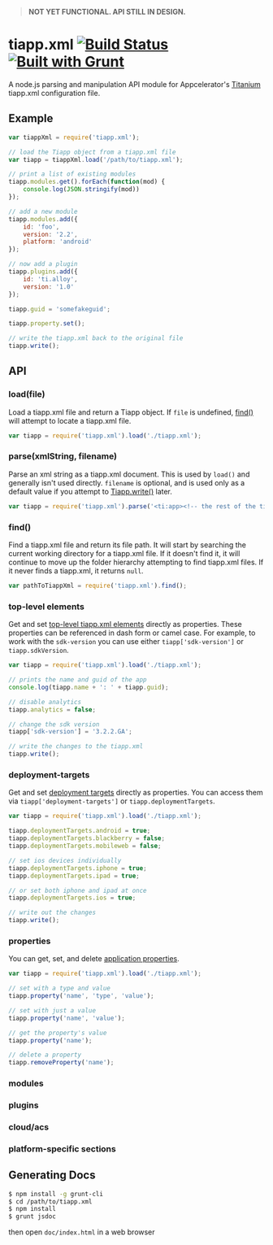 > **NOT YET FUNCTIONAL. API STILL IN DESIGN.**

# tiapp.xml [![Build Status](https://travis-ci.org/tonylukasavage/tiapp.xml.svg?branch=master)](https://travis-ci.org/tonylukasavage/tiapp.xml) [![Built with Grunt](https://cdn.gruntjs.com/builtwith.png)](http://gruntjs.com/)

A node.js parsing and manipulation API module for Appcelerator's [Titanium](http://www.appcelerator.com/titanium/) tiapp.xml configuration file.

## Example

```js
var tiappXml = require('tiapp.xml');

// load the Tiapp object from a tiapp.xml file
var tiapp = tiappXml.load('/path/to/tiapp.xml');

// print a list of existing modules
tiapp.modules.get().forEach(function(mod) {
	console.log(JSON.stringify(mod))
});

// add a new module
tiapp.modules.add({
	id: 'foo',
	version: '2.2',
	platform: 'android'
});

// now add a plugin
tiapp.plugins.add({
	id: 'ti.alloy',
	version: '1.0'
});

tiapp.guid = 'somefakeguid';

tiapp.property.set();

// write the tiapp.xml back to the original file
tiapp.write();
```

## API

### load(file)

Load a tiapp.xml file and return a Tiapp object. If `file` is undefined, [find()]() will attempt to locate a tiapp.xml file.

```js
var tiapp = require('tiapp.xml').load('./tiapp.xml');
```

### parse(xmlString, filename)

Parse an xml string as a tiapp.xml document. This is used by `load()` and generally isn't used directly. `filename` is optional, and is used only as a default value if you attempt to [Tiapp.write()]() later.

```js
var tiapp = require('tiapp.xml').parse('<ti:app><!-- the rest of the tiapp.xml --></ti:app>');
```

### find()

Find a tiapp.xml file and return its file path. It will start by searching the current working directory for a tiapp.xml file. If it doesn't find it, it will continue to move up the folder hierarchy attempting to find tiapp.xml files. If it never finds a tiapp.xml, it returns `null`.

```js
var pathToTiappXml = require('tiapp.xml').find();
```

### top-level elements

Get and set [top-level tiapp.xml elements](http://docs.appcelerator.com/titanium/latest/#!/guide/tiapp.xml_and_timodule.xml_Reference-section-29004921_tiapp.xmlandtimodule.xmlReference-TopLevelElements) directly as properties. These properties can be referenced in dash form or camel case. For example, to work with the `sdk-version` you can use either `tiapp['sdk-version']` or `tiapp.sdkVersion`.

```js
var tiapp = require('tiapp.xml').load('./tiapp.xml');

// prints the name and guid of the app
console.log(tiapp.name + ': ' + tiapp.guid);

// disable analytics
tiapp.analytics = false;

// change the sdk version
tiapp['sdk-version'] = '3.2.2.GA';

// write the changes to the tiapp.xml
tiapp.write();
```

### deployment-targets

Get and set [deployment targets](http://docs.appcelerator.com/titanium/latest/#!/guide/tiapp.xml_and_timodule.xml_Reference-section-29004921_tiapp.xmlandtimodule.xmlReference-deployment-target) directly as properties. You can access them via `tiapp['deployment-targets']` or `tiapp.deploymentTargets`.

```js
var tiapp = require('tiapp.xml').load('./tiapp.xml');

tiapp.deploymentTargets.android = true;
tiapp.deploymentTargets.blackberry = false;
tiapp.deploymentTargets.mobileweb = false;

// set ios devices individually
tiapp.deploymentTargets.iphone = true;
tiapp.deploymentTargets.ipad = true;

// or set both iphone and ipad at once
tiapp.deploymentTargets.ios = true;

// write out the changes
tiapp.write();
```

### properties

You can get, set, and delete [application properties](http://docs.appcelerator.com/titanium/latest/#!/guide/tiapp.xml_and_timodule.xml_Reference-section-29004921_tiapp.xmlandtimodule.xmlReference-ApplicationProperties).

```js
var tiapp = require('tiapp.xml').load('./tiapp.xml');

// set with a type and value
tiapp.property('name', 'type', 'value');

// set with just a value
tiapp.property('name', 'value');

// get the property's value
tiapp.property('name');

// delete a property
tiapp.removeProperty('name');
```

### modules

### plugins

### cloud/acs

### platform-specific sections

## Generating Docs

```bash
$ npm install -g grunt-cli
$ cd /path/to/tiapp.xml
$ npm install
$ grunt jsdoc
```

then open `doc/index.html` in a web browser
